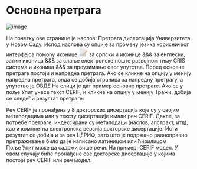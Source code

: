 # Основна претрага 
 
 ![image](https://user-images.githubusercontent.com/29538544/164893245-3b8e4ac7-e227-4171-80e7-185e6c3aa6ff.png)
 
На почетку ове странице је наслов: Претрага дисертација Универзитета у Новом Саду. Испод наслова  су опције за промену језика корисничког интерфејса помоћу иконице ![image](../images/edit24.png) за српски и иконице &&& за енглески, затим иконица &&& за слање електронске поште развојном тиму CRIS система и иконица &&& за преузимање овог упутства. 
Поред основне претраге постоји и напредна претрага. Ако се кликне на опцију у менију напредна претрага, онда се добија страница за напредну претрагу, а упутство је ОВДЕ
На слици је дат пример основне претраге. Ако се у поље Упит унесе текст CERIF, и кликне на опцију у менију Тражи, добија се следећи резултат претраге:     
 
Реч CERIF је пронађена у 8 докторских дисертација које су у својим метаподацима или у тексту дисертације имали реч CERIF. Дакле, за потребе претраге, индексирани су метаподаци (наслов, апстракт, итд), као и комплетна електронска верзија докторске дисертације. Исти резултат се добија и за реч ЦЕРИФ, зато што је подржано равноправно претраживање било да је написано латиницом или ћирилицом    
Поље Упит може да садржи више речи. На пример: CERIF модел. У овом случају биће пронађене све докторске дисертације у којима постоји реч CERIF или реч модел.  
